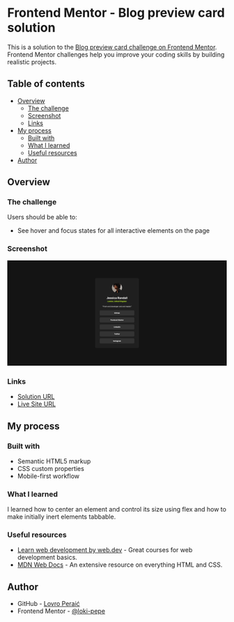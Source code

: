 # Frontend Mentor - Blog preview card solution

This is a solution to the [Blog preview card challenge on Frontend Mentor](https://www.frontendmentor.io/challenges/social-links-profile-ckPaj01IcS). Frontend Mentor challenges help you improve your coding skills by building realistic projects. 

## Table of contents

- [Overview](#overview)
  - [The challenge](#the-challenge)
  - [Screenshot](#screenshot)
  - [Links](#links)
- [My process](#my-process)
  - [Built with](#built-with)
  - [What I learned](#what-i-learned)
  - [Useful resources](#useful-resources)
- [Author](#author)

## Overview

### The challenge

Users should be able to:

- See hover and focus states for all interactive elements on the page

### Screenshot

![](./screenshot.png)

### Links

- [Solution URL](https://github.com/loki-pepe/social-links-profile)
- [Live Site URL](https://loki-pepe.github.io/social-links-profile/)

## My process

### Built with

- Semantic HTML5 markup
- CSS custom properties
- Mobile-first workflow

### What I learned

I learned how to center an element and control its size using flex and how to make initially inert elements tabbable.

### Useful resources

- [Learn web development by web.dev](https://web.dev/learn) - Great courses for web development basics.
- [MDN Web Docs](https://developer.mozilla.org/) - An extensive resource on everything HTML and CSS.

## Author

- GitHub - [Lovro Peraić](https://github.com/loki-pepe)
- Frontend Mentor - [@loki-pepe](https://www.frontendmentor.io/profile/loki-pepe)
